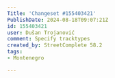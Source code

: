 ```yaml
---
Title: 'Changeset #155403421'
PublishDate: 2024-08-18T09:07:21Z
id: 155403421
user: Dušan Trojanović
comment: Specify tracktypes
created_by: StreetComplete 58.2
tags:
- Montenegro

---
```

